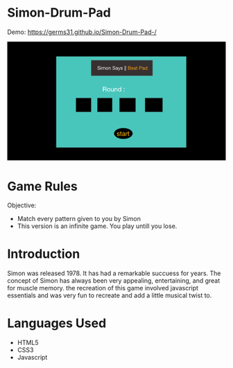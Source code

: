# Simon-Drum-Pad
Demo: https://germs31.github.io/Simon-Drum-Pad-/

![Simon Wireframe](image/wire-frame.png "wireframe")

# Game Rules
Objective: 
- Match every pattern given to you by Simon
- This version is an infinite game. You play untill you lose. 

# Introduction 
Simon was released 1978. It has had a remarkable succuess for years. The concept of Simon has always been very appealing, entertaining, and great for muscle memory. the recreation of this game involved javascript essentials and was very fun to recreate and add a little musical twist to.  

# Languages Used 
- HTML5
- CSS3 
- Javascript


